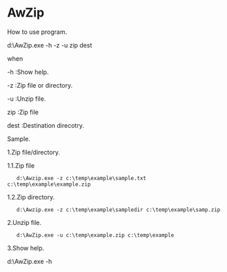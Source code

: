 # AwZip

How to use program.


 d:\AwZip.exe -h -z -u zip dest

 when

  -h    :Show help.

  -z    :Zip file or directory.

  -u    :Unzip file.

   zip  :Zip file

   dest :Destination direcotry.


 Sample.

 1.Zip file/directory.

   1.1.Zip file

       d:\Awzip.exe -z c:\temp\example\sample.txt c:\temp\example\example.zip

   1.2.Zip directory.

       d:\Awzip.exe -z c:\temp\example\sampledir c:\temp\example\samp.zip


 2.Unzip file.
       
       d:\AwZip.exe -u c:\temp\example.zip c:\temp\example

 3.Show help.

   d:\AwZip.exe -h

